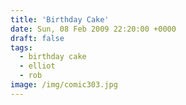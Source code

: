 ```yaml
---
title: 'Birthday Cake'
date: Sun, 08 Feb 2009 22:20:00 +0000
draft: false
tags:
  - birthday cake
  - elliot
  - rob
image: /img/comic303.jpg
---
```


